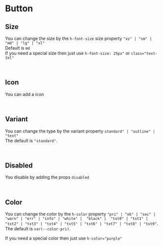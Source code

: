 # Button

## Size

You can change the size by the `h-font-size` size property `"xs" | "sm" | "md" | "lg" | "xl"`<br>
Default is `md`<br>
If you need a special size then just use `h-font-size: 25px"` or `class="text-3xl"`

<hhl-live-editor title=""  htmlCode='
<template>
      <div class="flex items-center gap-4 flex-wrap">
            <H_btn h-font-size="xs" ><H_icon name="mail" h-color="red" h-font-size="xl" ></H_icon>XS</H_btn>
            <H_btn h-font-size="sm"><H_icon name="mail"></H_icon>SM</H_btn>
            <H_btn h-font-size="md"><H_icon name="mail"></H_icon>MD (Default)</H_btn>
            <H_btn h-font-size="lg"><H_icon name="mail"></H_icon>LG</H_btn>
            <H_btn h-font-size="xl"><H_icon name="mail"></H_icon>XL</H_btn>
            <H_btn h-font-size="25px"><H_icon name="mail"></H_icon>style</H_btn>
            <H_btn class="text-3xl"><H_icon name="mail"></H_icon>class</H_btn>
      </div>
</template>
'>
</hhl-live-editor>
<br>

## Icon

You can add a icon <br>

<hhl-live-editor title="" htmlCode='
      <template>
            <div class="flex items-center gap-4 flex-wrap">
            <H_btn><H_icon name="mail" color="white" size="1.3em"></H_icon>ICON mail</H_btn>
            <H_btn><H_icon name="save" color="err" size="1.3em"></H_icon>ICON save Red</H_btn>
            <H_btn>icon save right <H_icon name="save" color="white" size="1.3em"></H_icon></H_btn>
      </div>
      </template>
'>
</hhl-live-editor>

<br>

## Variant

You can change the type by the variant property `standard" | "outline" | "text"`<br>
The default is `"standard"`.

<hhl-live-editor title="" htmlCode='
      <template>
      <div class="flex items-center gap-4 flex-wrap">
            <H_btn>STANDARD</H_btn>
            <H_btn variant="outline">OUTLINE</H_btn>
            <H_btn variant="text">TEXT</H_btn>
      </div>
      </template>
'>
</hhl-live-editor>

<br>

## Disabled

You disable by adding the props `disabled`

<hhl-live-editor title="" htmlCode='
      <template>
      <div class="flex items-center gap-4 flex-wrap">
            <H_btn disabled>STANDARD</H_btn>
            <H_btn disabled type="outline">OUTLINE</H_btn>
            <H_btn disabled type="text">TEXT</H_btn>
      </div>
      </template>
'>
</hhl-live-editor>

<br>

## Color

You can change the color by the `h-color` property `"pri" | "ok" | "sec" | "warn" | "err" | "info" | "white" |  "black" |  "txt0" | "txt1" | "txt2" | "txt3" | "txt4" | "txt5" | "txt6" | "txt7" | "txt8" | "txt9"`. <br>
The default is `var(--color-pri)`.<br>

If you need a special color then just use `h-color="purple"`

<hhl-live-editor title="" htmlCode='
      <template>
      <div class="flex items-center gap-4 flex-wrap">
            <H_btn>PRI</H_btn>
            <H_btn h-color="var(--color-sec)">SEC</H_btn>
            <H_btn h-color="var(--color-ok=">OK</H_btn>
            <H_btn h-color="var(--color-err)">ERR</H_btn>
            <H_btn h-color="var(--color-warn)">Warn</H_btn>
            <H_btn h-color="var(--color-info)">INFO</H_btn>
            <H_btn h-color="white">WHITE</H_btn>
            <H_btn h-color="black">BLACK</H_btn>
            <H_btn h-color="var(--color-txt0)">TXT0</H_btn>
            <H_btn h-color="var(--color-txt1)">TXT1</H_btn>
            <H_btn h-color="var(--color-txt2)">TXT2</H_btn>
            <H_btn h-color="var(--color-txt3)">TXT3</H_btn>
            <H_btn h-color="var(--color-txt4)">TXT4</H_btn>
            <H_btn h-color="var(--color-txt5)">TXT5</H_btn>
            <H_btn h-color="var(--color-txt6)">TXT6</H_btn>
            <H_btn h-color="var(--color-txt7)">TXT7</H_btn>
            <H_btn h-color="var(--color-txt8)">TXT8</H_btn>
            <H_btn h-color="var(--color-txt9)">TXT9</H_btn>
            <H_btn h-color="purple" >purple</H_btn>
      </div>
      </template>
'>
</hhl-live-editor>

<br>
